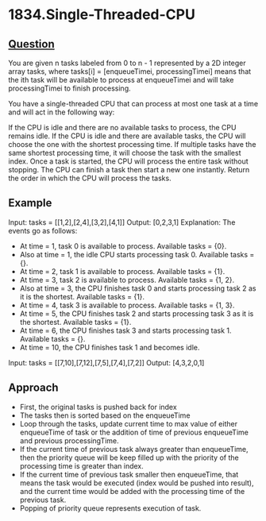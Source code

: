 # 1834.Single-Threaded-CPU

## [Question]((https://leetcode.com/problems/single-threaded-cpu))
You are given n​​​​​​ tasks labeled from 0 to n - 1 represented by a 2D integer array tasks, where tasks[i] = [enqueueTimei, processingTimei] means that the i​​​​​​th​​​​ task will be available to process at enqueueTimei and will take processingTimei to finish processing.

You have a single-threaded CPU that can process at most one task at a time and will act in the following way:

If the CPU is idle and there are no available tasks to process, the CPU remains idle.
If the CPU is idle and there are available tasks, the CPU will choose the one with the shortest processing time. If multiple tasks have the same shortest processing time, it will choose the task with the smallest index.
Once a task is started, the CPU will process the entire task without stopping.
The CPU can finish a task then start a new one instantly.
Return the order in which the CPU will process the tasks.

## Example
Input: tasks = [[1,2],[2,4],[3,2],[4,1]]
Output: [0,2,3,1]
Explanation: The events go as follows: 
- At time = 1, task 0 is available to process. Available tasks = {0}.
- Also at time = 1, the idle CPU starts processing task 0. Available tasks = {}.
- At time = 2, task 1 is available to process. Available tasks = {1}.
- At time = 3, task 2 is available to process. Available tasks = {1, 2}.
- Also at time = 3, the CPU finishes task 0 and starts processing task 2 as it is the shortest. Available tasks = {1}.
- At time = 4, task 3 is available to process. Available tasks = {1, 3}.
- At time = 5, the CPU finishes task 2 and starts processing task 3 as it is the shortest. Available tasks = {1}.
- At time = 6, the CPU finishes task 3 and starts processing task 1. Available tasks = {}.
- At time = 10, the CPU finishes task 1 and becomes idle.

Input: tasks = [[7,10],[7,12],[7,5],[7,4],[7,2]]
Output: [4,3,2,0,1]

## Approach
- First, the original tasks is pushed back for index
- The tasks then is sorted based on the enqueueTime
- Loop through the tasks, update current time to max value of either enqueueTime of task or the addition of time of previous enqueueTime and previous processingTime.
- If the current time of previous task always greater than enqueueTime, then the priority queue will be keep filled up with the priority of the processing time is greater than index.
- If the current time of previous task smaller then enqueueTime, that means the task would be executed (index would be pushed into result), and the current time would be added with the processing time of the previous task. 
- Popping of priority queue represents execution of task.